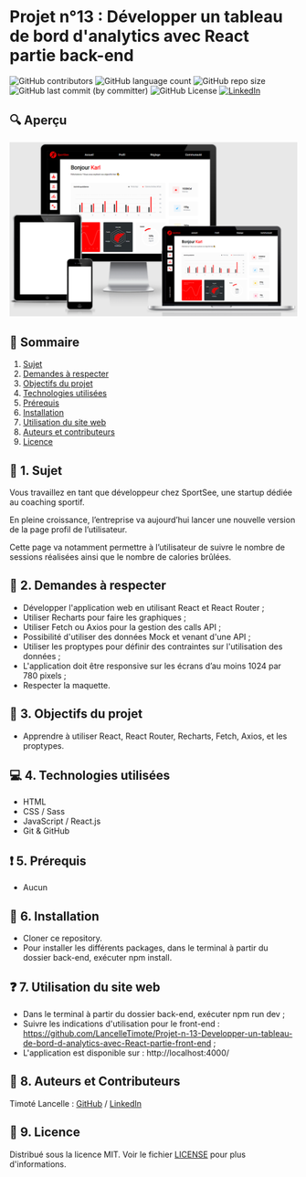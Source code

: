 # Projet n°13 : Développer un tableau de bord d'analytics avec React partie back-end

![GitHub contributors](https://img.shields.io/github/contributors/LancelleTimote/Projet-n-13-Developper-un-tableau-de-bord-d-analytics-avec-React-partie-back-end?style=for-the-badge&color=green)
![GitHub language count](https://img.shields.io/github/languages/count/LancelleTimote/Projet-n-13-Developper-un-tableau-de-bord-d-analytics-avec-React-partie-back-end?style=for-the-badge)
![GitHub repo size](https://img.shields.io/github/repo-size/LancelleTimote/Projet-n-13-Developper-un-tableau-de-bord-d-analytics-avec-React-partie-back-end?style=for-the-badge)
![GitHub last commit (by committer)](https://img.shields.io/github/last-commit/LancelleTimote/Projet-n-13-Developper-un-tableau-de-bord-d-analytics-avec-React-partie-back-end?style=for-the-badge)
![GitHub License](https://img.shields.io/github/license/LancelleTimote/Projet-n-13-Developper-un-tableau-de-bord-d-analytics-avec-React-partie-back-end?style=for-the-badge)
[![LinkedIn](https://img.shields.io/badge/LinkedIn-0077B5?style=for-the-badge&logo=linkedin&logoColor=white)](https://www.linkedin.com/in/timote-lancelle-devweb/)

## :mag: Aperçu

![Aperçu du site web](visuel_projet/visuel_projet.png)

## :bookmark_tabs: Sommaire

<ol>
    <li><a href="#sujet">Sujet</a></li>
    <li><a href="#demandes_respecter">Demandes à respecter</a></li>
    <li><a href="#objectifs_projet">Objectifs du projet</a></li>
    <li><a href="#technologies_utilisees">Technologies utilisées</a></li>
    <li><a href="#prerequis">Prérequis</a></li>
    <li><a href="#installation">Installation</a></li>
    <li><a href="#utilisation_siteweb">Utilisation du site web</a></li>
    <li><a href="#auteurs_contributeurs">Auteurs et contributeurs</a></li>
    <li><a href="#licence">Licence</a></li>
</ol>

## :page_facing_up: 1. Sujet <a name = "sujet"></a>

Vous travaillez en tant que développeur chez SportSee, une startup dédiée au coaching sportif.

En pleine croissance, l’entreprise va aujourd’hui lancer une nouvelle version de la page profil de l’utilisateur.

Cette page va notamment permettre à l’utilisateur de suivre le nombre de sessions réalisées ainsi que le nombre de calories brûlées.

## :memo: 2. Demandes à respecter <a name = "demandes_respecter"></a>

- Développer l'application web en utilisant React et React Router ;
- Utiliser Recharts pour faire les graphiques ;
- Utiliser Fetch ou Axios pour la gestion des calls API ;
- Possibilité d'utiliser des données Mock et venant d'une API ;
- Utiliser les proptypes pour définir des contraintes sur l'utilisation des données ;
- L'application doit être responsive sur les écrans d’au moins 1024 par 780 pixels ;
- Respecter la maquette.

## :checkered_flag: 3. Objectifs du projet <a name = "objectifs_projet"></a>

- Apprendre à utiliser React, React Router, Recharts, Fetch, Axios, et les proptypes.

## :computer: 4. Technologies utilisées <a name = "technologies_utilisees"></a>

- HTML
- CSS / Sass
- JavaScript / React.js
- Git & GitHub

## :exclamation: 5. Prérequis <a name = "prerequis"></a>

- Aucun

## :wrench: 6. Installation <a name = "installation"></a>

- Cloner ce repository.
- Pour installer les différents packages, dans le terminal à partir du dossier back-end, exécuter npm install.

## :question: 7. Utilisation du site web <a name = "utilisation_siteweb"></a>

- Dans le terminal à partir du dossier back-end, exécuter npm run dev ;
- Suivre les indications d'utilisation pour le front-end : https://github.com/LancelleTimote/Projet-n-13-Developper-un-tableau-de-bord-d-analytics-avec-React-partie-front-end ;
- L'application est disponible sur : http://localhost:4000/

## :beers: 8. Auteurs et Contributeurs <a name = "auteurs_contributeurs"></a>

Timoté Lancelle : [GitHub](https://github.com/LancelleTimote) / [LinkedIn](https://www.linkedin.com/in/timote-lancelle-devweb/)

## :page_with_curl: 9. Licence <a name = "licence"></a>

Distribué sous la licence MIT. Voir le fichier [LICENSE](LICENSE) pour plus d'informations.
